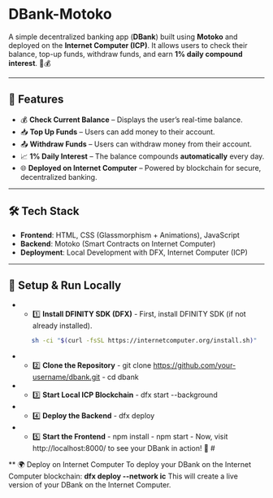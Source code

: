 # **DBank-Motoko**  

A simple decentralized banking app (**DBank**) built using **Motoko** and deployed on the **Internet Computer (ICP)**. It allows users to check their balance, top-up funds, withdraw funds, and earn **1% daily compound interest**. 🚀💰  

---

## 🚀 **Features**  

- 💰 **Check Current Balance** – Displays the user’s real-time balance.  
- 📥 **Top Up Funds** – Users can add money to their account.  
- 📤 **Withdraw Funds** – Users can withdraw money from their account.  
- 📈 **1% Daily Interest** – The balance compounds **automatically** every day.  
- 🌐 **Deployed on Internet Computer** – Powered by blockchain for secure, decentralized banking.  

---

## 🛠 **Tech Stack**  

- **Frontend**: HTML, CSS (Glassmorphism + Animations), JavaScript  
- **Backend**: Motoko (Smart Contracts on Internet Computer)  
- **Deployment**: Local Development with DFX, Internet Computer (ICP)  

---

## 🔧 Setup & Run Locally  
   - - 1️⃣ **Install DFINITY SDK (DFX)** - First, install DFINITY SDK (if not already installed).
      ```sh
         sh -ci "$(curl -fsSL https://internetcomputer.org/install.sh)"

   - - 2️⃣ **Clone the Repository** - git clone https://github.com/your-username/dbank.git - cd dbank
   - - 3️⃣ **Start Local ICP Blockchain** - dfx start --background
   - - 4️⃣ **Deploy the Backend** - dfx deploy
   - - 5️⃣ **Start the Frontend** - npm install - npm start - Now, visit http://localhost:8000/ to see your DBank in action! 🎉  #
     
** 🌍 Deploy on Internet Computer  To deploy your DBank on the Internet Computer blockchain:  **dfx deploy --network ic** This will create a live version of your DBank on the Internet Computer.

